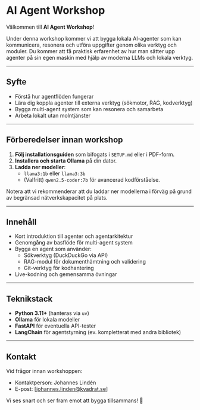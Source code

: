 # AI Agent Workshop

Välkommen till **AI Agent Workshop**!

Under denna workshop kommer vi att bygga lokala AI-agenter som kan kommunicera, resonera och utföra uppgifter genom olika verktyg och moduler. Du kommer att få praktisk erfarenhet av hur man sätter upp agenter på sin egen maskin med hjälp av moderna LLMs och lokala verktyg.

---

## Syfte

- Förstå hur agentflöden fungerar
- Lära dig koppla agenter till externa verktyg (sökmotor, RAG, kodverktyg)
- Bygga multi-agent system som kan resonera och samarbeta
- Arbeta lokalt utan molntjänster

---

## Förberedelser innan workshop

1. **Följ installationsguiden** som bifogats i `SETUP.md` eller i PDF-form.
2. **Installera och starta Ollama** på din dator.
3. **Ladda ner modeller**:
   - `llama3:1b` eller `llama3:3b`
   - (Valfritt) `qwen2.5-coder:7b` för avancerad kodförståelse.

Notera att vi rekommenderar att du laddar ner modellerna i förväg på grund av begränsad nätverkskapacitet på plats.

---

## Innehåll

- Kort introduktion till agenter och agentarkitektur
- Genomgång av basflöde för multi-agent system
- Bygga en agent som använder:
  - Sökverktyg (DuckDuckGo via API)
  - RAG-modul för dokumenthämtning och validering
  - Git-verktyg för kodhantering
- Live-kodning och gemensamma övningar

---

## Teknikstack

- **Python 3.11+** (hanteras via `uv`)
- **Ollama** för lokala modeller
- **FastAPI** för eventuella API-tester
- **LangChain** för agentstyrning (ev. kompletterat med andra bibliotek)

---

## Kontakt

Vid frågor innan workshoppen:

- Kontaktperson: Johannes Lindén
- E-post: [johannes.linden@kvadrat.se]

Vi ses snart och ser fram emot att bygga tillsammans! 🚀

